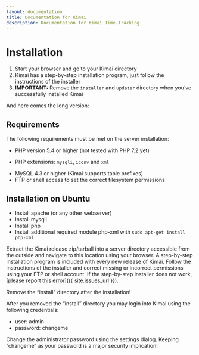 ```yaml
---
layout: documentation
title: Documentation for Kimai
description: Documentation for Kimai Time-Tracking
---
```

# Installation

1. Start your browser and go to your Kimai directory
2. Kimai has a step-by-step installation program, just follow the instructions of the installer
3. **IMPORTANT:** Remove the `installer` and `updater` directory when you’ve successfully installed Kimai

And here comes the long version:

## Requirements

The following requirements must be met on the server installation:

* PHP version 5.4 or higher (not tested with PHP 7.2 yet)
- PHP extensions: `mysqli`, `iconv` and `xml`
* MySQL 4.3 or higher (Kimai supports table prefixes)
* FTP or shell access to set the correct filesystem permissions

## Installation on Ubuntu

* Install apache (or any other webserver)
* Install mysqli
* Install php
* Install additional required module php-xml with ``sudo apt-get install php-xml``

Extract the Kimai release zip/tarball into a server directory accessible from the outside and navigate to this location using your browser. A step-by-step installation program is included with every new release of Kimai. Follow the instructions of the installer and correct missing or incorrect permissions using your FTP or shell account. 
If the step-by-step installer does not work, [please report this error]({{ site.issues_url }}).

Remove the “install” directory after the installation!

After you removed the “install” directory you may login into Kimai using the following credentials:

* user: admin
* password: changeme

Change the administrator password using the settings dialog. Keeping “changeme” as your password is a major security implication!

